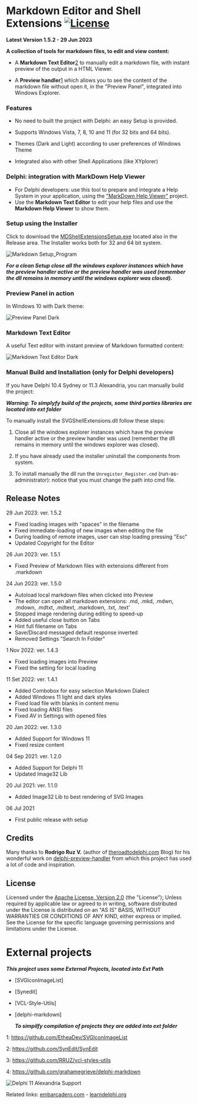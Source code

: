 ﻿# Markdown Editor and Shell Extensions [![License](https://img.shields.io/badge/License-Apache%202.0-yellowgreen.svg)](https://opensource.org/licenses/Apache-2.0)

**Latest Version 1.5.2 - 29 Jun 2023**

**A collection of tools for markdown files, to edit and view content:**

- A **Markdown Text Editor**[2] to manually edit a markdown file, with instant preview of the output in a HTML Viewer.

- A **Preview handler**[1] which allows you to see the content of the markdown file without open it, in the "Preview Panel", integrated into Windows Explorer.

### Features

- No need to built the project with Delphi: an easy Setup is provided.

- Supports Windows Vista, 7, 8, 10 and 11 (for 32 bits and 64 bits).

- Themes (Dark and Light) according to user preferences of Windows Theme

- Integrated also with other Shell Applications (like XYplorer)

### Delphi: integration with MarkDown Help Viewer

- For Delphi developers: use this tool to prepare and integrate a Help System in your application, using the ["MarkDown Help Viewer"](https://github.com/EtheaDev/MarkdownHelpViewer) project.
- Use the **Markdown Text Editor** to edit your help files and use the **Markdown Help Viewer** to show them.

### Setup using the Installer

Click to download the [MDShellExtensionsSetup.exe][3] located also in the Release area. The Installer works both for 32 and 64 bit system.

![Markdown Setup_Program](./Images/Setup.png)

***For a clean Setup close all the windows explorer instances which have the preview handler active or the preview handler was used (remember the dll remains in memory until the windows explorer was closed).***

### Preview Panel in action ###

In Windows 10 with Dark theme:

![Preview Panel Dark](./Images/PreviewPanelDark.png)

### Markdown Text Editor

A useful Text editor with instant preview of Markdown formatted content:

![Markdown Text Editor Dark](./Images/MDTextEditorLight.png)

### Manual Build and Installation (only for Delphi developers) ###

If you have Delphi 10.4 Sydney or 11.3 Alexandria, you can manually build the project:

***Warning: To simplyfy build of the projects, some third parties libraries are located into ext folder***

To manually install the SVGShellExtensions.dll follow these steps:

1. Close all the windows explorer instances which have the preview handler active or the preview handler was used (remember the dll remains in memory until the windows explorer was closed).
  
2. If you have already used the installer uninstall the components from system.
     
3. To install manually the dll run the `Unregister_Register.cmd` (run-as-administrator): notice that you must change the path into cmd file.

## Release Notes ##

29 Jun 2023: ver. 1.5.2
- Fixed loading images with "spaces" in the filename
- Fixed immediate-loading of new images when editing the file
- During loading of remote images, user can stop loading pressing "Esc"
- Updated Copyright for the Editor

26 Jun 2023: ver. 1.5.1
- Fixed Preview of Markdown files with extensions different from .markdown

24 Jun 2023: ver. 1.5.0
- Autoload local markdown files when clicked into Preview
- The editor can open all markdown extensions: .md, .mkd, .mdwn, .mdown, .mdtxt, .mdtext, .markdown, .txt, .text'
- Stopped image rendering during editing to speed-up
- Added useful close button on Tabs
- Hint full filename on Tabs
- Save/Discard messaged default response inverted
- Removed Settings "Search In Folder"

1 Nov 2022: ver. 1.4.3
- Fixed loading images into Preview
- Fixed the setting for local loading

11 Set 2022: ver. 1.4.1
- Added Combobox for easy selection Markdown Dialect
- Added Windows 11 light and dark styles
- Fixed load file with blanks in content menu
- Fixed loading ANSI files
- Fixed AV in Settings with opened files

20 Jan 2022: ver. 1.3.0
- Added Support for Windows 11
- Fixed resize content

04 Sep 2021: ver. 1.2.0
- Added Support for Delphi 11
- Updated Image32 Lib

20 Jul 2021: ver. 1.1.0
- Added Image32 Lib to best rendering of SVG Images

06 Jul 2021
- First public release with setup

## Credits

Many thanks to **Rodrigo Ruz V.** (author of [theroadtodelphi.com][7] Blog) for his wonderful work on [delphi-preview-handler][8] from which this project has used a lot of code and inspiration.

## License

Licensed under the [Apache License, Version 2.0][9] (the "License");
Unless required by applicable law or agreed to in writing, software distributed under the License is distributed on an "AS IS" BASIS, WITHOUT WARRANTIES OR CONDITIONS OF ANY KIND, either express or implied. See the License for the specific language governing permissions and limitations under the License.

# External projects

***This project uses some External Projects, located into Ext Path***

- [SVGIconImageList]

- [Synedit]

- [VCL-Style-Utils]

- [delphi-markdown]

  ***To simpilfy compilation of projects they are added into ext folder***

1: https://github.com/EtheaDev/SVGIconImageList

2: https://github.com/SynEdit/SynEdit

3: https://github.com/RRUZ/vcl-styles-utils

4: https://github.com/grahamegrieve/delphi-markdown

![Delphi 11 Alexandria Support](/Setup/SupportingDelphi.jpg)

Related links: [embarcadero.com][10] - [learndelphi.org][11]

[1]: https://docs.microsoft.com/en-us/windows/win32/shell/preview-handlers

[2]: https://github.com/EtheaDev/MarkdownShellExtensions/

[3]: https://github.com/EtheaDev/MarkdownShellExtensions/releases/latest/download/MDShellExtensionsSetup.exe

[4]: https://github.com/EtheaDev/SVGIconImageList

[5]: https://github.com/SynEdit/SynEdit

[6]: https://github.com/RRUZ/vcl-styles-utils

[7]: https://theroadtodelphi.com/

[8]: https://github.com/RRUZ/delphi-preview-handler

[9]: https://opensource.org/licenses/Apache-2.0

[10]: https://www.embarcadero.com/

[11]: https://learndelphi.org/
